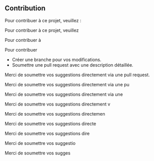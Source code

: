 

## Contribution
Pour contribuer à ce projet, veuillez :

Pour contribuer à ce projet, veuillez

Pour contribuer à 

Pour contribuer
- Créer une branche pour vos modifications.
- Soumettre une pull request avec une description détaillée.

Merci de soumettre vos suggestions directement via une pull request.


Merci de soumettre vos suggestions directement via une pu


Merci de soumettre vos suggestions directement via une


Merci de soumettre vos suggestions directement v


Merci de soumettre vos suggestions directemen


Merci de soumettre vos suggestions directe


Merci de soumettre vos suggestions dire


Merci de soumettre vos suggestio


Merci de soumettre vos sugges
